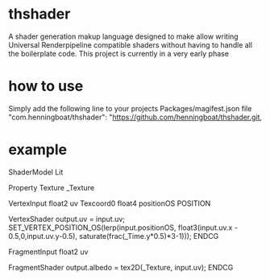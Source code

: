 # thshader

A shader generation makup language designed to make allow writing Universal Renderpipeline compatible shaders without having to handle all the boilerplate code. This project is currently in a very early phase

# how to use
Simply add the following line to your projects Packages/magifest.json file
"com.henningboat/thshader": "https://github.com/henningboat/thshader.git,

# example
ShaderModel Lit

Property Texture _Texture

VertexInput
float2 uv Texcoord0
float4 positionOS POSITION

VertexShader
output.uv = input.uv;  
SET_VERTEX_POSITION_OS(lerp(input.positionOS, float3(input.uv.x - 0.5,0,input.uv.y-0.5), saturate(frac(_Time.y*0.5)*3-1)));
ENDCG

FragmentInput
float2 uv

FragmentShader
output.albedo = tex2D(_Texture, input.uv);
ENDCG
